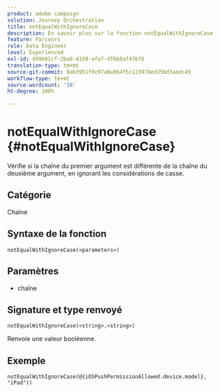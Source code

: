 ```yaml
---
product: adobe campaign
solution: Journey Orchestration
title: notEqualWithIgnoreCase
description: En savoir plus sur la fonction notEqualWithIgnoreCase
feature: Parcours
role: Data Engineer
level: Experienced
exl-id: d99601cf-2ba8-4150-afa7-df6b8af47bf6
translation-type: tm+mt
source-git-commit: 8ab3951f9c97a0a964f5c123978ed256d3aedc45
workflow-type: tm+mt
source-wordcount: '38'
ht-degree: 100%

---
```


# notEqualWithIgnoreCase {#notEqualWithIgnoreCase}

Vérifie si la chaîne du premier argument est différente de la chaîne du deuxième argument, en ignorant les considérations de casse.

## Catégorie

Chaîne

## Syntaxe de la fonction

`notEqualWithIgnoreCase(<parameters>)`

## Paramètres

* chaîne

## Signature et type renvoyé

`notEqualWithIgnoreCase(<string>,<string>)`

Renvoie une valeur booléenne.

## Exemple

`notEqualWithIgnoreCase(@{iOSPushPermissionAllowed.device.model}, "iPad"))`

